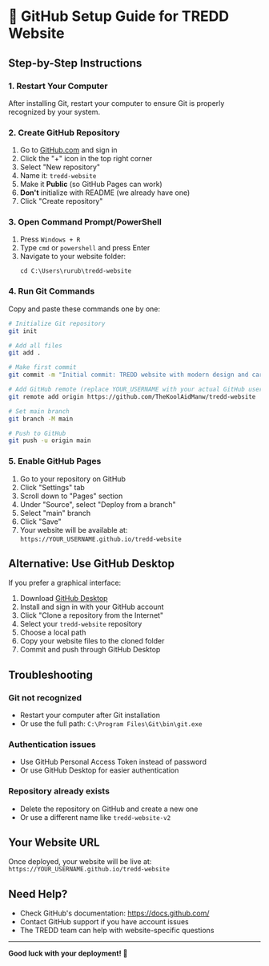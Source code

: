 # 🚀 GitHub Setup Guide for TREDD Website

## Step-by-Step Instructions

### 1. Restart Your Computer
After installing Git, restart your computer to ensure Git is properly recognized by your system.

### 2. Create GitHub Repository
1. Go to [GitHub.com](https://github.com) and sign in
2. Click the "+" icon in the top right corner
3. Select "New repository"
4. Name it: `tredd-website`
5. Make it **Public** (so GitHub Pages can work)
6. **Don't** initialize with README (we already have one)
7. Click "Create repository"

### 3. Open Command Prompt/PowerShell
1. Press `Windows + R`
2. Type `cmd` or `powershell` and press Enter
3. Navigate to your website folder:
   ```
   cd C:\Users\rurub\tredd-website
   ```

### 4. Run Git Commands
Copy and paste these commands one by one:

```bash
# Initialize Git repository
git init

# Add all files
git add .

# Make first commit
git commit -m "Initial commit: TREDD website with modern design and carousel"

# Add GitHub remote (replace YOUR_USERNAME with your actual GitHub username)
git remote add origin https://github.com/TheKoolAidManw/tredd-website

# Set main branch
git branch -M main

# Push to GitHub
git push -u origin main
```

### 5. Enable GitHub Pages
1. Go to your repository on GitHub
2. Click "Settings" tab
3. Scroll down to "Pages" section
4. Under "Source", select "Deploy from a branch"
5. Select "main" branch
6. Click "Save"
7. Your website will be available at: `https://YOUR_USERNAME.github.io/tredd-website`

## Alternative: Use GitHub Desktop

If you prefer a graphical interface:

1. Download [GitHub Desktop](https://desktop.github.com/)
2. Install and sign in with your GitHub account
3. Click "Clone a repository from the Internet"
4. Select your `tredd-website` repository
5. Choose a local path
6. Copy your website files to the cloned folder
7. Commit and push through GitHub Desktop

## Troubleshooting

### Git not recognized
- Restart your computer after Git installation
- Or use the full path: `C:\Program Files\Git\bin\git.exe`

### Authentication issues
- Use GitHub Personal Access Token instead of password
- Or use GitHub Desktop for easier authentication

### Repository already exists
- Delete the repository on GitHub and create a new one
- Or use a different name like `tredd-website-v2`

## Your Website URL
Once deployed, your website will be live at:
`https://YOUR_USERNAME.github.io/tredd-website`

## Need Help?
- Check GitHub's documentation: https://docs.github.com/
- Contact GitHub support if you have account issues
- The TREDD team can help with website-specific questions

---

**Good luck with your deployment! 🎉**
